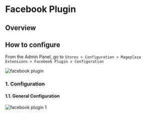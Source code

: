 # Facebook Plugin
## Overview

## How to configure

From the Admin Panel, go to `Stores > Configuration > Mageplaza Extensions > Facebook Plugin > Configuration`

![facebook plugin](https://i.imgur.com/SeNSNDj.png)

### 1. Configuration
#### 1.1. General Configuration

![facebook plugin 1](https://i.imgur.com/p6OMV2V.png)

